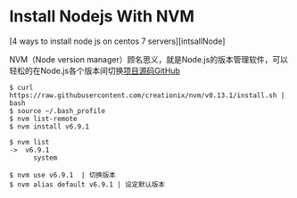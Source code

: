 # Install Nodejs With NVM

[4 ways to install node js on centos 7 servers][intsallNode]

NVM（Node version manager）顾名思义，就是Node.js的版本管理软件，可以轻松的在Node.js各个版本间切换[项目源码GitHub][nvm]

```
$ curl https://raw.githubusercontent.com/creationix/nvm/v0.13.1/install.sh | bash
$ source ~/.bash_profile
$ nvm list-remote
$ nvm install v6.9.1

$ nvm list
->  v6.9.1
      system
      
$ nvm use v6.9.1  | 切换版本 
$ nvm alias default v6.9.1 | 设定默认版本
```

[installNode]:https://www.vmvps.com/4-ways-to-install-node-js-on-centos-7-servers.html
[nvm]:https://github.com/creationix/nvm